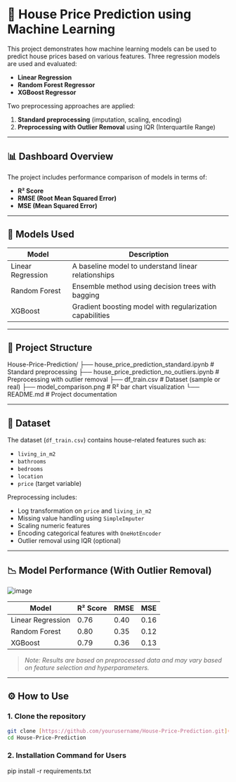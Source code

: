 # 🏡 House Price Prediction using Machine Learning

This project demonstrates how machine learning models can be used to predict house prices based on various features. Three regression models are used and evaluated:
- **Linear Regression**
- **Random Forest Regressor**
- **XGBoost Regressor**

Two preprocessing approaches are applied:
1. **Standard preprocessing** (imputation, scaling, encoding)
2. **Preprocessing with Outlier Removal** using IQR (Interquartile Range)

---

## 📊 Dashboard Overview

The project includes performance comparison of models in terms of:
- **R² Score**
- **RMSE (Root Mean Squared Error)**
- **MSE (Mean Squared Error)**

---

## 🧠 Models Used

| Model              | Description                                              |
|-------------------|----------------------------------------------------------|
| Linear Regression  | A baseline model to understand linear relationships     |
| Random Forest      | Ensemble method using decision trees with bagging       |
| XGBoost            | Gradient boosting model with regularization capabilities|

---

## 📁 Project Structure

House-Price-Prediction/
├── house_price_prediction_standard.ipynb # Standard preprocessing
├── house_price_prediction_no_outliers.ipynb # Preprocessing with outlier removal
├── df_train.csv # Dataset (sample or real)
├── model_comparison.png # R² bar chart visualization
└── README.md # Project documentation


---

## 📂 Dataset

The dataset (`df_train.csv`) contains house-related features such as:
- `living_in_m2`
- `bathrooms`
- `bedrooms`
- `location`
- `price` (target variable)

Preprocessing includes:
- Log transformation on `price` and `living_in_m2`
- Missing value handling using `SimpleImputer`
- Scaling numeric features
- Encoding categorical features with `OneHotEncoder`
- Outlier removal using IQR (optional)

---

## 📉 Model Performance (With Outlier Removal)

![image](https://github.com/user-attachments/assets/c29a6f54-25bf-4640-9f0f-ff929fcc10c0)



| Model              | R² Score | RMSE | MSE  |
|-------------------|----------|------|------|
| Linear Regression | 0.76     | 0.40 | 0.16 |
| Random Forest     | 0.80     | 0.35 | 0.12 |
| XGBoost           | 0.79     | 0.36 | 0.13 |

> _Note: Results are based on preprocessed data and may vary based on feature selection and hyperparameters._

---

## ⚙️ How to Use

### 1. Clone the repository

```bash
git clone [https://github.com/yourusername/House-Price-Prediction.git](https://github.com/MuhammadOmama/House-Price-Prediction-using-Machine-Learning
cd House-Price-Prediction
```


### 2. Installation Command for Users
pip install -r requirements.txt



